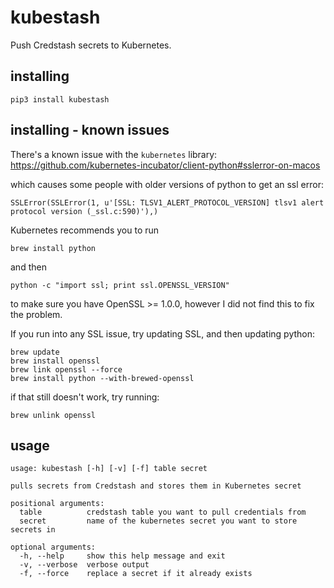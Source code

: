 # kubestash

Push Credstash secrets to Kubernetes.

## installing

```
pip3 install kubestash
```

## installing - known issues

There's a known issue with the `kubernetes` library: https://github.com/kubernetes-incubator/client-python#sslerror-on-macos

which causes some people with older versions of python to get an ssl error:

```
SSLError(SSLError(1, u'[SSL: TLSV1_ALERT_PROTOCOL_VERSION] tlsv1 alert protocol version (_ssl.c:590)'),)
```

Kubernetes recommends you to run

```
brew install python
```

and then

```
python -c "import ssl; print ssl.OPENSSL_VERSION"
```

to make sure you have OpenSSL >= 1.0.0, however I did not find this to fix the problem.

If you run into any SSL issue, try updating SSL, and then updating python:

```
brew update
brew install openssl
brew link openssl --force
brew install python --with-brewed-openssl
```

if that still doesn't work, try running:

```
brew unlink openssl
```

## usage

```
usage: kubestash [-h] [-v] [-f] table secret

pulls secrets from Credstash and stores them in Kubernetes secret

positional arguments:
  table          credstash table you want to pull credentials from
  secret         name of the kubernetes secret you want to store secrets in

optional arguments:
  -h, --help     show this help message and exit
  -v, --verbose  verbose output
  -f, --force    replace a secret if it already exists
```
